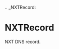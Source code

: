 [//]: # (THE CONTENT BELOW IS GENERATED. DO NOT EDIT.)
.. _NXTRecord:

# NXTRecord
[//]: # (ADD YOUR NOTES BELOW. THESE WILL BE PICKED EVERY TIME THE DOCS ARE REGENERATED. //end)

NXT DNS record.
